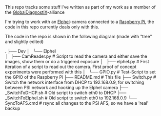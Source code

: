 This repo tracks some stuff I've written as part of my work as a member of the [GlobalDiagnostiX](http://globaldiagnostix.org)-alliance

I'm trying to work with an [Elphel](http://elphel.com)-camera connected to a [Raspberry Pi](http://raspberrypi.org), the code in this repo currently deals only with this.

The code in the repo is shown in the following diagram (made with "tree" and slightly edited)

.
├── Dev
│   └── Elphel		
│       ├── CamReader.py	# Script to read the camera and either save the images, show them or do a triggered exposure
│       ├── elphel.py		# First iteration of a script to read out the camera. First proof of concept experiments were performed with this
│       └── GPIO.py		# Test-Script to set the GPIO of the Raspberry Pi
├── README.md			# This file
├── Switch.py			# Switch the network interface from DHCP to 192.168.0.9, for switching between PSI network and hooking up the Elphel camera
├── _SwitchToDHCP.sh		# Old script to switch eth0 to DHCP
├── _SwitchToElphel.sh		# Old script to switch eth0 to 192.168.0.9 
└── SyncToAFS.cmd		# rsync all changes to the PSI AFS, so we have a 'real' backup
